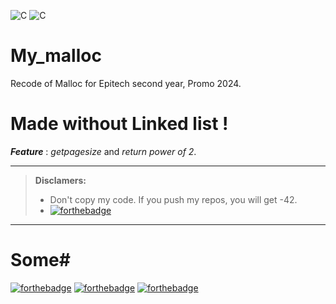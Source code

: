![C](https://img.shields.io/badge/C-Malloc-red)
![C](https://img.shields.io/badge/my.epitech.eu-80%25-brightgreen)
# My_malloc
Recode of Malloc for Epitech second year, Promo 2024.

# Made without Linked list !
***Feature*** : *getpagesize* and *return power of 2*.

----------

> **Disclamers:**
> - Don't copy my code. If you push my repos, you will get -42.
> - [![forthebadge](https://forthebadge.com/images/badges/works-on-my-machine.svg)](https://forthebadge.com)
----------

# Some#
[![forthebadge](https://forthebadge.com/images/badges/made-with-c.svg)](https://forthebadge.com)
[![forthebadge](https://forthebadge.com/images/badges/open-source.svg)](https://forthebadge.com)
[![forthebadge](https://forthebadge.com/images/badges/powered-by-black-magic.svg)](https://forthebadge.com)
